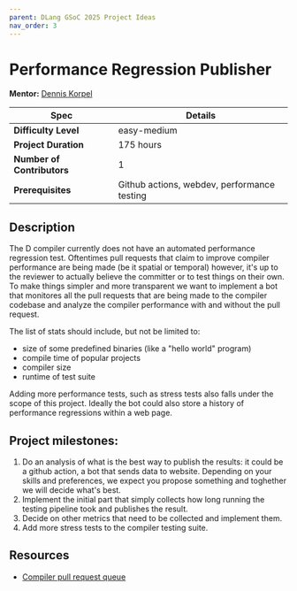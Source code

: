 ```yaml
---
parent: DLang GSoC 2025 Project Ideas
nav_order: 3
---
```


# Performance Regression Publisher

**Mentor:** [Dennis Korpel](dkorpel@gmail.com)

| Spec | Details |
|-|-|
| **Difficulty Level** | easy-medium |
| **Project Duration** | 175 hours |
| **Number of Contributors** | 1 |
| **Prerequisites** | Github actions, webdev, performance testing |

## Description

The D compiler currently does not have an automated performance regression test.
Oftentimes pull requests that claim to improve compiler performance are being made (be it spatial or temporal) however, it's up to the reviewer to actually believe the committer or to test things on their own.
To make things simpler and more transparent we want to implement a bot that monitores all the pull requests that are being made to the compiler codebase and analyze the compiler performance with and without the pull request.

The list of stats should include, but not be limited to:

- size of some predefined binaries (like a "hello world" program)
- compile time of popular projects
- compiler size
- runtime of test suite

Adding more performance tests, such as stress tests also falls under the scope of this project.
Ideally the bot could also store a history of performance regressions within a web page.

## Project milestones:

1. Do an analysis of what is the best way to publish the results: it could be a github action, a bot that sends data to website.
Depending on your skills and preferences, we expect you propose something and toghether we will decide what's best.
1. Implement the initial part that simply collects how long running the testing pipeline took and publishes the result.
1. Decide on other metrics that need to be collected and implement them.
1. Add more stress tests to the compiler testing suite.

## Resources

- [Compiler pull request queue](https://github.com/dlang/dmd/pulls)
